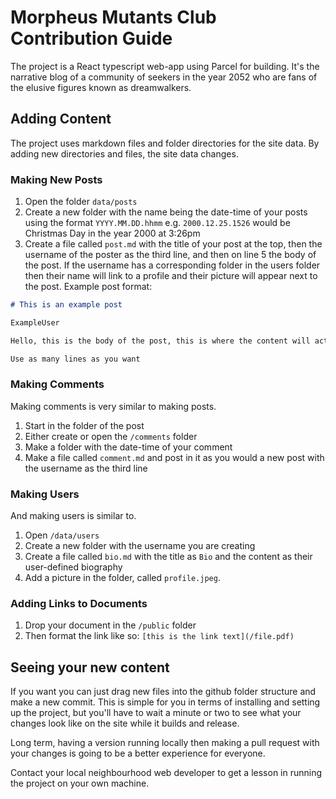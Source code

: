 # Morpheus Mutants Club Contribution Guide

The project is a React typescript web-app using Parcel for building. It's the narrative blog of a community of seekers in the year 2052 who are fans of the elusive figures known as dreamwalkers.

## Adding Content

The project uses markdown files and folder directories for the site data. By adding new directories and files, the site data changes.

### Making New Posts

1. Open the folder `data/posts`
2. Create a new folder with the name being the date-time of your posts using the format `YYYY.MM.DD.hhmm` e.g. `2000.12.25.1526` would be Christmas Day in the year 2000 at 3:26pm
3. Create a file called `post.md` with the title of your post at the top, then the username of the poster as the third line, and then on line 5 the body of the post. If the username has a corresponding folder in the users folder then their name will link to a profile and their picture will appear next to the post. Example post format:

```markdown
# This is an example post

ExampleUser

Hello, this is the body of the post, this is where the content will actually be.

Use as many lines as you want
```

### Making Comments

Making comments is very similar to making posts.

1. Start in the folder of the post
2. Either create or open the `/comments` folder
3. Make a folder with the date-time of your comment
4. Make a file called `comment.md` and post in it as you would a new post with the username as the third line

### Making Users

And making users is similar to.

1. Open `/data/users`
2. Create a new folder with the username you are creating
3. Create a file called `bio.md` with the title as `Bio` and the content as their user-defined biography
4. Add a picture in the folder, called `profile.jpeg`.

### Adding Links to Documents

1. Drop your document in the `/public` folder
2. Then format the link like so: `[this is the link text](/file.pdf)`

## Seeing your new content

If you want you can just drag new files into the github folder structure and make a new commit. This is simple for you in terms of installing and setting up the project, but you'll have to wait a minute or two to see what your changes look like on the site while it builds and release.

Long term, having a version running locally then making a pull request with your changes is going to be a better experience for everyone.

Contact your local neighbourhood web developer to get a lesson in running the project on your own machine.

